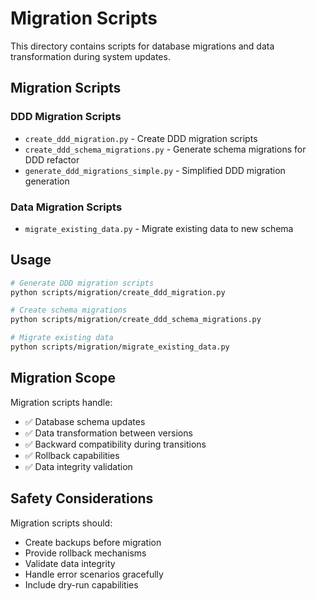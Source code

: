 # Migration Scripts

This directory contains scripts for database migrations and data transformation during system updates.

## Migration Scripts

### DDD Migration Scripts
- `create_ddd_migration.py` - Create DDD migration scripts
- `create_ddd_schema_migrations.py` - Generate schema migrations for DDD refactor
- `generate_ddd_migrations_simple.py` - Simplified DDD migration generation

### Data Migration Scripts
- `migrate_existing_data.py` - Migrate existing data to new schema

## Usage

```bash
# Generate DDD migration scripts
python scripts/migration/create_ddd_migration.py

# Create schema migrations
python scripts/migration/create_ddd_schema_migrations.py

# Migrate existing data
python scripts/migration/migrate_existing_data.py
```

## Migration Scope

Migration scripts handle:
- ✅ Database schema updates
- ✅ Data transformation between versions
- ✅ Backward compatibility during transitions
- ✅ Rollback capabilities
- ✅ Data integrity validation

## Safety Considerations

Migration scripts should:
- Create backups before migration
- Provide rollback mechanisms
- Validate data integrity
- Handle error scenarios gracefully
- Include dry-run capabilities
